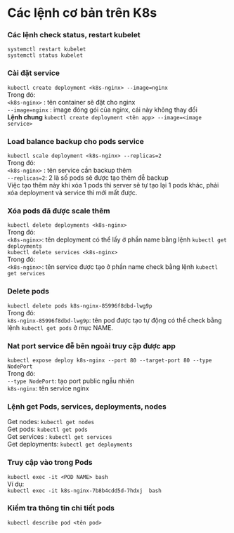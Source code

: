 # Các lệnh cơ bản trên K8s 
### Các lệnh check status, restart kubelet
`systemctl restart kubelet`  
`systemctl status kubelet`  
### Cài đặt service
`kubectl create deployment <k8s-nginx> --image=nginx`  
Trong đó:  
`<k8s-nginx>` : tên container sẽ đặt cho nginx  
`--image=nginx` : image đóng gói của nginx, cái này không thay đổi  
**Lệnh chung**
`kubectl create deployment <tên app> --image=<image service>` 
### Load balance backup cho pods service
`kubectl scale deployment <k8s-nginx> --replicas=2`  
Trong đó:  
`<k8s-nginx>` : tên service cần backup thêm  
`--replicas=2`: 2 là số pods sẽ được tạo thêm đễ backup  
Việc tạo thêm này khi xóa 1 pods thì server sẽ tự tạo lại 1 pods khác, phải xóa deployment và service thì mới mất được.
### Xóa pods đã được scale thêm
`kubectl delete deployments <k8s-nginx>`  
Trong đó:  
`<k8s-nginx>`: tên deployment có thể lấy ở phần name bằng lệnh `kubectl get deployments`  
`kubectl delete services <k8s-nginx>`  
Trong đó:  
`<k8s-nginx>`: tên service được tạo ở phần name check bằng lệnh `kubectl get services`  
### Delete pods
`kubectl delete pods k8s-nginx-85996f8dbd-lwg9p`  
Trong đó:  
`k8s-nginx-85996f8dbd-lwg9p`: tên pod được tạo tự động có thể check bằng lệnh `kubectl get pods` ở mục NAME.  
### Nat port service đễ bên ngoài truy cập được app
`kubectl expose deploy k8s-nginx --port 80 --target-port 80 --type NodePort`  
Trong đó:  
`--type NodePort`: tạo port public ngẫu nhiên  
`k8s-nginx`: tên service nginx  
### Lệnh get Pods, services, deployments, nodes
Get nodes: `kubectl get nodes`  
Get pods: `kubectl get pods`  
Get services : `kubectl get services`  
Get deployments: `kubectl get deployments`  
### Truy cập vào trong Pods
`kubectl exec -it <POD NAME> bash`   
Ví dụ:    
`kubectl exec -it k8s-nginx-7b8b4cdd5d-7hdxj  bash`
### Kiểm tra thông tin chi tiết pods
`kubectl describe pod <tên pod>`








  



